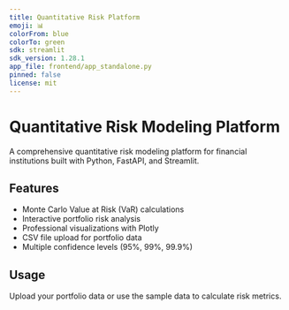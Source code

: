 ```yaml
---
title: Quantitative Risk Platform
emoji: 📊
colorFrom: blue
colorTo: green
sdk: streamlit
sdk_version: 1.28.1
app_file: frontend/app_standalone.py
pinned: false
license: mit
---
```


# Quantitative Risk Modeling Platform

A comprehensive quantitative risk modeling platform for financial institutions built with Python, FastAPI, and Streamlit.

## Features
- Monte Carlo Value at Risk (VaR) calculations
- Interactive portfolio risk analysis
- Professional visualizations with Plotly
- CSV file upload for portfolio data
- Multiple confidence levels (95%, 99%, 99.9%)

## Usage
Upload your portfolio data or use the sample data to calculate risk metrics.